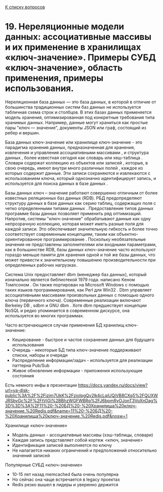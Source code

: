 [К списку вопросов](db_exam.md)

# 19. Нереляционные модели данных: ассоциативные массивы и их применение в хранилищах «ключ-значение». Примеры СУБД «ключ-значение», область применения, примеры использования.

Нереляционная база данных — это база данных, в которой в отличие от большинства традиционных систем баз данных не используется табличная схема строк и столбцов. В этих базах данных применяется модель хранения, оптимизированная под конкретные требования типа хранимых данных. Например, данные могут храниться как простые пары "ключ — значение", документы JSON или граф, состоящий из ребер и вершин.

База данных ключ-значение или хранилище ключ-значение - это парадигма хранения данных, предназначенная для хранения, извлечения и управления ассоциативными массивами , и структура данных , более известная сегодня как словарь или хеш-таблица . Словари содержат коллекцию из объектов или записей , которые, в свою очередь, имеют внутри много различных полей , каждое из которых содержит данные. Эти записи сохраняются и извлекаются с использованием ключа, который однозначно идентифицирует запись, и используется для поиска данных в базе данных .

Базы данных ключ – значение работают совершенно отличным от более известных реляционных баз данных (RDB). РБД предопределяют структуру данных в базе данных как серию таблиц, содержащих поля с четко определенными типами данных . Предоставление типов данных программе базы данных позволяет применить ряд оптимизаций. Напротив, системы "ключ-значение" обрабатывают данные как одну непрозрачную коллекцию, которая может иметь разные поля для каждой записи. Это обеспечивает значительную гибкость и более точно соответствует современным концепциям, таким как объектно-ориентированное программирование . Поскольку необязательные значения не представлены заполнителями или входными параметрами, как в большинстве RDB, базы данных ключ-значение часто используют гораздо меньше памяти для хранения одной и той же базы данных, что может привести к значительному повышению производительности при определенных рабочих нагрузках.

Система Unix предоставляет dbm (менеджер баз данных), который изначально является библиотекой 1979 года. написано Кеном Томпсоном . Он также портирован на Microsoft Windows с помощью таких языков программирования, как Perl для Win32 . Dbm управляет ассоциативными массивами произвольных данных с помощью одного ключа (первичного ключа). Современные реализации включают Berkeley DB , sdbm и GNU dbm . Хотя dbm предшествует концепции NoSQL и редко упоминается в современном дискурсе, она используется во многих программах.

Часто встречающиеся случаи применения БД хранилищ ключ-значение:
 * Кеширование - быстрое и частое сохранение данных для будущего использования
 * Очередь - некоторые БД типа ключ-значение поддерживают списки, наборы и очереди
 * Распределение информации/задач - используется для реализации паттерна Pub/Sub
 * Живое обновление информации - приложения использующие состояния

Есть немного инфы в презентации 
https://docs.yandex.ru/docs/view?url=ya-disk-public%3A%2F%2Fizim7UkK%2FzioIpgQy2lk4cLqiUQiVB8CXq5%2FQUXWJRSbvGc%2F%2FtVjGi%2BBhzWGFWBRq%2FJ6bpmRyOJonT3VoXnDag%3D%3D%3A%2F11%20-%20БД%20-%20Хранилища%20ключ-значение.%20Redis.pdf&name=11%20-%20БД%20-%20Хранилища%20ключ-значение.%20Redis.pdf&nosw=1

Хранилище «ключ-значение»
 * Модель данных  - ассоциативные массивы (хэш-таблицы, словари)
 * Каждая запись представляет собой кортеж <ключ, значение>
 * Идентификация записей выполняется по ключу
 * Не налагается никаких ограничений и предположений относительно значений записей

Популярные СУБД «ключ-значение»
 * 10-15 лет назад memcached была очень популярна
 * Но сейчас она чаще встречается в legacy проектах
 * Redis резко вышел в лидеры и уверенно держится
